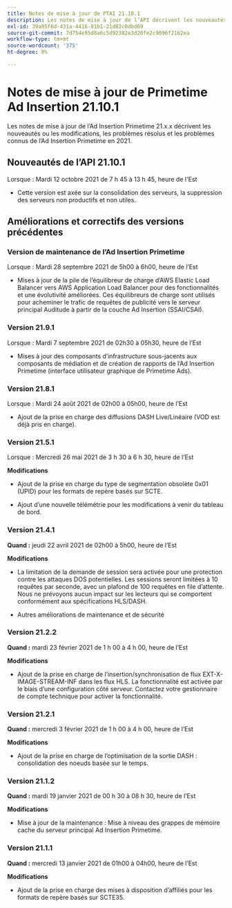 ```yaml
---
title: Notes de mise à jour de PTAI 21.10.1
description: Les notes de mise à jour de l’API décrivent les nouveautés ou les modifications, les problèmes résolus et connus de l’Ad Insertion Primetime en 2021.
exl-id: 39a05f6d-431a-4416-81b1-21d82c0dbd69
source-git-commit: 7d754e95d8a6c5d92382e3d20fe2c9096f2162ea
workflow-type: tm+mt
source-wordcount: '375'
ht-degree: 0%

---
```


# Notes de mise à jour de Primetime Ad Insertion 21.10.1

Les notes de mise à jour de l’Ad Insertion Primetime 21.x.x décrivent les nouveautés ou les modifications, les problèmes résolus et les problèmes connus de l’Ad Insertion Primetime en 2021.

## Nouveautés de l’API 21.10.1

Lorsque :  Mardi 12 octobre 2021 de 7 h 45 à 13 h 45, heure de l&#39;Est

* Cette version est axée sur la consolidation des serveurs, la suppression des serveurs non productifs et non utiles.

## Améliorations et correctifs des versions précédentes

### Version de maintenance de l’Ad Insertion Primetime

Lorsque : Mardi 28 septembre 2021 de 5h00 à 6h00, heure de l’Est

* Mises à jour de la pile de l’équilibreur de charge d’AWS Elastic Load Balancer vers AWS Application Load Balancer pour des fonctionnalités et une évolutivité améliorées. Ces équilibreurs de charge sont utilisés pour acheminer le trafic de requêtes de publicité vers le serveur principal Auditude à partir de la couche Ad Insertion (SSAI/CSAI).

### Version 21.9.1

Lorsque : Mardi 7 septembre 2021 de 02h30 à 05h30, heure de l’Est

* Mises à jour des composants d’infrastructure sous-jacents aux composants de médiation et de création de rapports de l’Ad Insertion Primetime (interface utilisateur graphique de Primetime Ads).

### Version 21.8.1

Lorsque : Mardi 24 août 2021 de 02h00 à 05h00, heure de l’Est

* Ajout de la prise en charge des diffusions DASH Live/Linéaire (VOD est déjà pris en charge).

### Version 21.5.1

Lorsque :  Mercredi 26 mai 2021 de 3 h 30 à 6 h 30, heure de l’Est

**Modifications**

* Ajout de la prise en charge du type de segmentation obsolète 0x01 (UPID) pour les formats de repère basés sur SCTE.

* Ajout d’une nouvelle télémétrie pour les modifications à venir du tableau de bord.

### Version 21.4.1

**Quand :** jeudi 22 avril 2021 de 02h00 à 5h00, heure de l’Est

**Modifications**

* La limitation de la demande de session sera activée pour une protection contre les attaques DOS potentielles. Les sessions seront limitées à 10 requêtes par seconde, avec un plafond de 100 requêtes en file d’attente. Nous ne prévoyons aucun impact sur les lecteurs qui se comportent conformément aux spécifications HLS/DASH.

* Autres améliorations de maintenance et de sécurité

### Version 21.2.2

**Quand :** mardi 23 février 2021 de 1 h 00 à 4 h 00, heure de l’Est

**Modifications**

* Ajout de la prise en charge de l’insertion/synchronisation de flux EXT-X-IMAGE-STREAM-INF dans les flux HLS. La fonctionnalité est activée par le biais d’une configuration côté serveur. Contactez votre gestionnaire de compte technique pour activer la fonctionnalité.

### Version 21.2.1

**Quand :** mercredi 3 février 2021 de 1 h 00 à 4 h 00, heure de l’Est

**Modifications**

* Ajout de la prise en charge de l’optimisation de la sortie DASH : consolidation des noeuds basée sur le temps.

### Version 21.1.2

**Quand :** mardi 19 janvier 2021 de 00 h 30 à 08 h 30, heure de l’Est

**Modifications**

* Mise à jour de la maintenance : Mise à niveau des grappes de mémoire cache du serveur principal Ad Insertion Primetime.

### Version 21.1.1

**Quand :** mercredi 13 janvier 2021 de 01h00 à 04h00, heure de l’Est

**Modifications**

* Ajout de la prise en charge des mises à disposition d’affiliés pour les formats de repère basés sur SCTE35.
